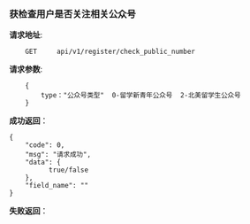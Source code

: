### 获检查用户是否关注相关公众号

**请求地址**:
```
    GET     api/v1/register/check_public_number
```

**请求参数**:
```
    {
        type："公众号类型"  0-留学新青年公众号  2-北美留学生公众号
    }
```

**成功返回**：
```
{
    "code": 0,
    "msg": "请求成功",
    "data": {
          true/false
    },
    "field_name": ""
}
```

**失败返回**：
```

```